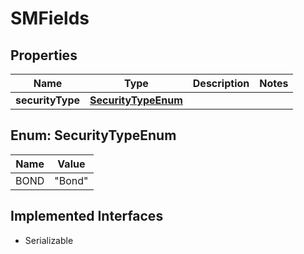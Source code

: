 

# SMFields


## Properties

Name | Type | Description | Notes
------------ | ------------- | ------------- | -------------
**securityType** | [**SecurityTypeEnum**](#SecurityTypeEnum) |  | 



## Enum: SecurityTypeEnum

Name | Value
---- | -----
BOND | &quot;Bond&quot;


## Implemented Interfaces

* Serializable



